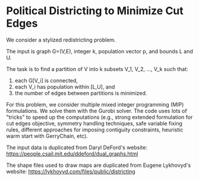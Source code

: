# Political Districting to Minimize Cut Edges

We consider a stylized redistricting problem.

The input is graph G=(V,E), integer k, population vector p, and bounds L and U.

The task is to find a partition of V into k subsets V_1, V_2, ..., V_k such that:
1. each G[V_i] is connected, 
2. each V_i has population within [L,U], and 
3. the number of edges between partitions is minimized.

For this problem, we consider multiple mixed integer programming (MIP) formulations. We solve them with the Gurobi solver. The code uses lots of "tricks" to speed up the computations (e.g., strong extended formulation for cut edges objective, symmetry handling techniques, safe variable fixing rules, different approaches for imposing contiguity constraints, heuristic warm start with GerryChain, etc).

The input data is duplicated from Daryl DeFord's website: 
https://people.csail.mit.edu/ddeford/dual_graphs.html

The shape files used to draw maps are duplicated from Eugene Lykhovyd's website: 
https://lykhovyd.com/files/public/districting
